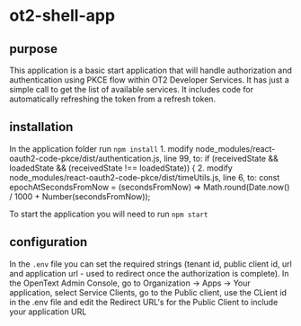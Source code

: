 # ot2-shell-app

## purpose
This application is a basic start application that will handle authorization and authentication using PKCE flow within OT2 Developer Services.
It has just a simple call to get the list of available services.
It includes code for automatically refreshing the token from a refresh token.

## installation
In the application folder run `npm install` 
    1. modify node_modules/react-oauth2-code-pkce/dist/authentication.js, line 99, to: if (receivedState && loadedState && (receivedState !== loadedState)) {
    2. modify node_modules/react-oauth2-code-pkce/dist/timeUtils.js, line 6, to: const epochAtSecondsFromNow = (secondsFromNow) => Math.round(Date.now() / 1000 + Number(secondsFromNow));
    
To start the application you will need to run `npm start`

## configuration
In the `.env` file you can set the required strings (tenant id, public client id, url and application url - used to redirect once the authorization is complete).
In the OpenText Admin Console, go to Organization -> Apps -> Your application, select Service Clients, go to the Public client, use the CLient id in the .env file and edit the Redirect URL's for the Public Client to include your application URL
